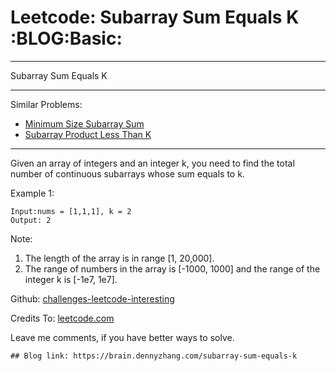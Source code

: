# Leetcode: Subarray Sum Equals K     :BLOG:Basic:


---

Subarray Sum Equals K  

---

Similar Problems:  
-   [Minimum Size Subarray Sum](https://brain.dennyzhang.com/minimum-size-subarray-sum)
-   [Subarray Product Less Than K](https://brain.dennyzhang.com/subarray-product-less-than-k)

---

Given an array of integers and an integer k, you need to find the total number of continuous subarrays whose sum equals to k.  

Example 1:  

    Input:nums = [1,1,1], k = 2
    Output: 2

Note:  
1.  The length of the array is in range [1, 20,000].
2.  The range of numbers in the array is [-1000, 1000] and the range of the integer k is [-1e7, 1e7].

Github: [challenges-leetcode-interesting](https://github.com/DennyZhang/challenges-leetcode-interesting/tree/master/subarray-sum-equals-k)  

Credits To: [leetcode.com](https://leetcode.com/problems/subarray-sum-equals-k/description/)  

Leave me comments, if you have better ways to solve.  

    ## Blog link: https://brain.dennyzhang.com/subarray-sum-equals-k